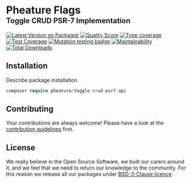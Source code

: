 # Pheature Flags <br><sub><sup>Toggle CRUD PSR-7 Implementation</sup></sub>

[![Latest Version on Packagist][ico-version]][link-packagist]
[![Quality Score][ico-code-quality]][link-code-quality]
[![Type coverage][ico-psalm]][link-psalm]
[![Test Coverage][ico-coverage]][link-coverage]
[![Mutation testing badge][ico-mutant]][link-mutant]
[![Maintainability][ico-mantain]][link-mantain]
[![Total Downloads][ico-downloads]][link-downloads]

## Installation

Describe package installation

```php
composer require pheature/toggle-crud-psr7-api
```

## Contributing

Your contributions are always welcome! Please have a look at the [contribution guidelines](./CONTRIBUTING.md) first.

## License

We really believe in the Open Source Software, we built our carers around it, and we feel that we need to return our
knowledge to the community. For this reason we release all our packages under [BSD-3-Clause licence](./LICENSE.md). 

[ico-version]: https://img.shields.io/packagist/v/pheature/toggle-crud-psr7-api.svg?style=flat-square
[link-packagist]: https://packagist.org/packages/pheature/toggle-crud-psr7-api
[ico-code-quality]: https://img.shields.io/scrutinizer/g/pheature-flags/toggle-crud-psr7-api.svg?style=flat-square
[link-code-quality]: https://scrutinizer-ci.com/g/pheature-flags/toggle-crud-psr7-api/badges/coverage.png?b=1.0.x
[ico-coverage]: https://codecov.io/gh/pheature-flags/toggle-crud-psr-7-api/branch/1.0.x/graph/badge.svg?token=DTQIQUZ106
[link-coverage]: https://codecov.io/gh/pheature-flags/toggle-crud-psr-7-api
[ico-psalm]: https://shepherd.dev/github/pheature-flags/toggle-crud-psr7-api/coverage.svg
[link-psalm]: https://shepherd.dev/github/pheature-flags/toggle-crud-psr7-api
[link-mantain]: https://codeclimate.com/github/pheature-flags/toggle-crud-psr7-api/maintainability
[ico-mantain]: https://api.codeclimate.com/v1/badges/b84c8311c7533228b018/maintainability
[ico-downloads]: https://img.shields.io/packagist/dt/pheature/toggle-crud-psr7-api.svg?style=flat-square
[link-downloads]: https://packagist.org/packages/pheature/toggle-crud-psr7-api
[ico-mutant]: https://img.shields.io/endpoint?style=flat&url=https%3A%2F%2Fbadge-api.stryker-mutator.io%2Fgithub.com%2Fpheature-flags%2Ftoggle-crud-psr-7-api%2F1.0.x
[link-mutant]: https://dashboard.stryker-mutator.io/reports/github.com/pheature-flags/toggle-crud-psr-7-api/1.0.x
